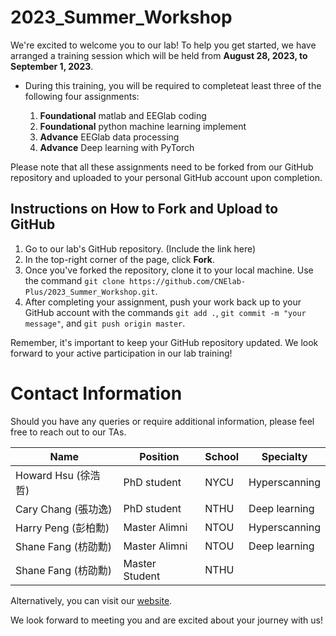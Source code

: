 # 2023_Summer_Workshop

We're excited to welcome you to our lab! To help you get started, we have arranged a training session which will be held from **August 28, 2023, to September 1, 2023**. 


+ During this training, you will be required to completeat least three of the following four assignments:

  1. **Foundational** matlab and EEGlab coding
  2. **Foundational** python machine learning implement
  3. **Advance** EEGlab data processing
  4. **Advance** Deep learning with PyTorch

Please note that all these assignments need to be forked from our GitHub repository and uploaded to your personal GitHub account upon completion.

## Instructions on How to Fork and Upload to GitHub

1. Go to our lab's GitHub repository. (Include the link here)
2. In the top-right corner of the page, click **Fork**.
3. Once you've forked the repository, clone it to your local machine. Use the command `git clone https://github.com/CNElab-Plus/2023_Summer_Workshop.git`.
4. After completing your assignment, push your work back up to your GitHub account with the commands `git add .`, `git commit -m "your message"`, and `git push origin master`.

Remember, it's important to keep your GitHub repository updated. We look forward to your active participation in our lab training!

# Contact Information

Should you have any queries or require additional information, please feel free to reach out to our TAs.

| Name | Position | School | Specialty |
| --- | --- | --- | --- |
| Howard Hsu (徐浩哲) | PhD student | NYCU | Hyperscanning  |
| Cary Chang (張功逸) | PhD student | NTHU | Deep learning |
| Harry Peng (彭柏勳) | Master Alimni | NTOU | Hyperscanning |
| Shane Fang (枋劭勳) | Master Alimni | NTOU | Deep learning |
| Shane Fang (枋劭勳) | Master Student | NTHU |  |

Alternatively, you can visit our [website](https://sites.google.com/view/chchuang/).

We look forward to meeting you and are excited about your journey with us!